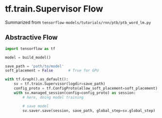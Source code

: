 # tf.train.Supervisor Flow

Summarized from `tensorflow-models/tutorials/rnn/ptb/ptb_word_lm.py`

## Abstractive Flow

```python
import tensorflow as tf

model = build_model()

save_path = 'path/to/model'
soft_placement = False       # True for GPU

with tf.Graph().as_default():
    sv = tf.train.Supervisor(logdir=save_path)
    config_proto = tf.ConfigProto(allow_soft_placement=soft_placement)
    with sv.managed_session(config=config_proto) as session:
        # here, doing model training

        # save model
        sv.saver.save(session, save_path, global_step=sv.global_step)
```
